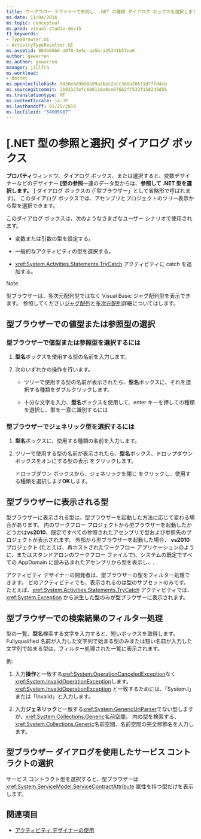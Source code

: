 ```yaml
---
title: ワークフロー デザイナーで参照し、.NET の種類 ダイアログ ボックスを選択します。
ms.date: 11/04/2016
ms.topic: conceptual
ms.prod: visual-studio-dev15
f1_keywords:
- TypeBrowser.UI
- ActivityTypeResolver.UI
ms.assetid: 864b60b6-a070-4e5c-aa5b-a25341b57ea6
author: gewarren
ms.author: gewarren
manager: jillfra
ms.workload:
- dotnet
ms.openlocfilehash: 5430e489b90a99a2bec2acc368a26671d7ffd4cb
ms.sourcegitcommit: 2193323efc608118e0ce6f6b2ff532f158245d56
ms.translationtype: MT
ms.contentlocale: ja-JP
ms.lasthandoff: 01/25/2019
ms.locfileid: "54995987"
---
```

# <a name="browse-and-select-a-net-type-dialog-box"></a>[.NET 型の参照と選択] ダイアログ ボックス

**プロパティ**ウィンドウ、ダイアログ ボックス、または選択すると、変数デザイナーなどのデザイナー **[型の参照**一連のデータ型からは、**参照して .NET 型を選択します。** ] ダイアログ ボックスの (「型ブラウザー」として省略形で呼ばれます)。 このダイアログ ボックスでは、アセンブリとプロジェクトのツリー表示から型を選択できます。

このダイアログ ボックスは、次のようなさまざなユーザー シナリオで使用されます。

-   変数または引数の型を設定する。

-   一般的なアクティビティの型を選択する。

-   <xref:System.Activities.Statements.TryCatch> アクティビティに catch を追加する。

> [!NOTE]
> 型ブラウザーは、多次元配列型ではなく Visual Basic ジャグ配列型を表示できます。 参照してください[ジャグ配列](http://go.microsoft.com/fwlink/?LinkId=195226)と[多次元配列](http://go.microsoft.com/fwlink/?LinkId=195227)詳細についてはします。

## <a name="selecting-a-value-or-reference-type-from-the-type-browser"></a>型ブラウザーでの値型または参照型の選択

### <a name="to-select-a-value-or-reference-type-from-the-type-browser"></a>型ブラウザーで値型または参照型を選択するには

1.  **型名**ボックスを使用する型の名前を入力します。

2.  次のいずれかの操作を行います。

    -   ツリーで使用する型の名前が表示されたら、**型名**ボックスに、それを選択する種類をダブルクリックします。

    -   十分な文字を入力、**型名**ボックスを使用して、enter キーを押しての種類を選択し、型を一意に識別するには

### <a name="to-select-a-generic-type-from-the-type-browser"></a>型ブラウザーでジェネリック型を選択するには

1.  **型名**ボックスに、使用する種類の名前を入力します。

2.  ツリーで使用する型の名前が表示されたら、**型名**ボックス、ドロップダウン ボックスをオンにする型の表示 をクリックします。

     ドロップダウン ボックスから、ジェネリックを閉じ をクリックし、使用する種類を選択します**OK**します。

## <a name="types-displayed-in-the-type-browser"></a>型ブラウザーに表示される型

型ブラウザーに表示される型は、型ブラウザーを起動した方法に応じて変わる場合があります。 内のワークフロー プロジェクトから型ブラウザーを起動したかどうかは**vs2010**、既定ですべての参照されたアセンブリで型および参照先のプロジェクトが表示されます。 外部から型ブラウザーを起動した場合、 **vs2010**プロジェクト (たとえば、再ホストされたワークフロー アプリケーションのように、またはスタンドアロンのワークフロー ファイルで)、システムの既定ですべての AppDomain に読み込まれたアセンブリから型を表示し、.

アクティビティ デザイナーの開発者は、型ブラウザーの型をフィルター処理できます。 どのアクティビティでも、表示されるのは型のサブセットのみです。 たとえば、<xref:System.Activities.Statements.TryCatch> アクティビティでは、<xref:System.Exception> から派生した型のみが型ブラウザーに表示されます。

## <a name="filtering-search-results-in-the-type-browser"></a>型ブラウザーでの検索結果のフィルター処理

型の一覧、**型名**検索する文字を入力すると、短いボックスを取得します。 Fullyqualified 名前が入力した文字列で始まる型のみまたは短い名前が入力した文字列で始まる型は、フィルター処理された一覧に表示されます。

例:

1.  入力**操作**と一致する<xref:System.OperationCanceledException>なく<xref:System.InvalidOperationException>します。 <xref:System.InvalidOperationException> と一致するためには、「System.I」または「Invalid」と入力します。

2.  入力**ジェネリック**と一致する<xref:System.GenericUriParser>でない型しますが、<xref:System.Collections.Generic>名前空間。 内の型を検索する、<xref:System.Collections.Generic>名前空間、名前空間の完全修飾名を入力します。

## <a name="selecting-a-service-contract-using-the-type-browser-dialog"></a>型ブラウザー ダイアログを使用したサービス コントラクトの選択

サービス コントラクト型を選択すると、型ブラウザーは <xref:System.ServiceModel.ServiceContractAttribute> 属性を持つ型だけを表示します。

## <a name="see-also"></a>関連項目

- [アクティビティ デザイナーの使用](../workflow-designer/using-the-activity-designers.md)